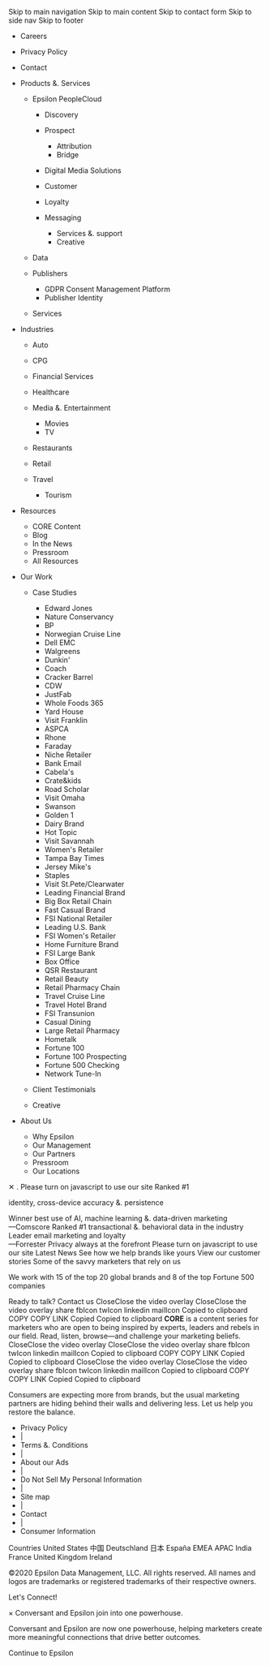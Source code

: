 Skip to main navigation Skip to main content Skip to contact form Skip to side nav Skip to footer

*   Careers
*   Privacy Policy
*   Contact

*   Products &. Services
    
    *   Epsilon PeopleCloud
        
        *   Discovery
        *   Prospect
            
            *   Attribution
            *   Bridge
            
        *   Digital Media Solutions
        *   Customer
        *   Loyalty
        *   Messaging
            
            *   Services &. support
            *   Creative
            
        
    *   Data
    *   Publishers
        
        *   GDPR Consent Management Platform
        *   Publisher Identity
        
    *   Services
    
*   Industries
    
    *   Auto
    *   CPG
    *   Financial Services
    *   Healthcare
    *   Media &. Entertainment
        
        *   Movies
        *   TV
        
    *   Restaurants
    *   Retail
    *   Travel
        
        *   Tourism
        
    
*   Resources
    
    *   CORE Content
    *   Blog
    *   In the News
    *   Pressroom
    *   All Resources
    
*   Our Work
    
    *   Case Studies
        
        *   Edward Jones
        *   Nature Conservancy
        *   BP
        *   Norwegian Cruise Line
        *   Dell EMC
        *   Walgreens
        *   Dunkin'
        *   Coach
        *   Cracker Barrel
        *   CDW
        *   JustFab
        *   Whole Foods 365
        *   Yard House
        *   Visit Franklin
        *   ASPCA
        *   Rhone
        *   Faraday
        *   Niche Retailer
        *   Bank Email
        *   Cabela's
        *   Crate&kids
        *   Road Scholar
        *   Visit Omaha
        *   Swanson
        *   Golden 1
        *   Dairy Brand
        *   Hot Topic
        *   Visit Savannah
        *   Women's Retailer
        *   Tampa Bay Times
        *   Jersey Mike's
        *   Staples
        *   Visit St.Pete/Clearwater
        *   Leading Financial Brand
        *   Big Box Retail Chain
        *   Fast Casual Brand
        *   FSI National Retailer
        *   Leading U.S. Bank
        *   FSI Women's Retailer
        *   Home Furniture Brand
        *   FSI Large Bank
        *   Box Office
        *   QSR Restaurant
        *   Retail Beauty
        *   Retail Pharmacy Chain
        *   Travel Cruise Line
        *   Travel Hotel Brand
        *   FSI Transunion
        *   Casual Dining
        *   Large Retail Pharmacy
        *   Hometalk
        *   Fortune 100
        *   Fortune 100 Prospecting
        *   Fortune 500 Checking
        *   Network Tune-In
        
    *   Client Testimonials
    *   Creative
    
*   About Us
    
    *   Why Epsilon
    *   Our Management
    *   Our Partners
    *   Pressroom
    *   Our Locations
    

✕ <iframe src="https://www.googletagmanager.com/ns.html?id=GTM-5C6Q454" height="0" width="0" style="display:none;visibility:hidden"></iframe>. Please turn on javascript to use our site Ranked #1

identity, cross-device accuracy &. persistence

Winner best use of AI, machine learning &. data-driven marketing  
—Comscore Ranked #1 transactional &. behavioral data in the industry Leader email marketing and loyalty  
—Forrester Privacy always at the forefront Please turn on javascript to use our site Latest News See how we help brands like yours View our customer stories Some of the savvy marketers that rely on us

We work with 15 of the top 20 global brands and 8 of the top Fortune 500 companies

Ready to talk? Contact us CloseClose the video overlay CloseClose the video overlay share fbIcon twIcon linkedin mailIcon Copied to clipboard COPY COPY LINK Copied Copied to clipboard **CORE** is a content series for marketers who are open to being inspired by experts, leaders and rebels in our field. Read, listen, browse—and challenge your marketing beliefs. CloseClose the video overlay CloseClose the video overlay share fbIcon twIcon linkedin mailIcon Copied to clipboard COPY COPY LINK Copied Copied to clipboard CloseClose the video overlay CloseClose the video overlay share fbIcon twIcon linkedin mailIcon Copied to clipboard COPY COPY LINK Copied Copied to clipboard

Consumers are expecting more from brands, but the usual marketing partners are hiding behind their walls and delivering less. Let us help you restore the balance.

*   Privacy Policy
*   |
*   Terms &. Conditions
*   |
*   About our Ads
*   |
*   Do Not Sell My Personal Information
*   |
*   Site map
*   |
*   Contact
*   |
*   Consumer Information

Countries United States 中国 Deutschland 日本 España EMEA APAC India France United Kingdom Ireland

©2020 Epsilon Data Management, LLC. All rights reserved. All names and logos are trademarks or registered trademarks of their respective owners.

Let's Connect!

× Conversant and Epsilon join into one powerhouse.

Conversant and Epsilon are now one powerhouse, helping marketers create more meaningful connections that drive better outcomes.

Continue to Epsilon